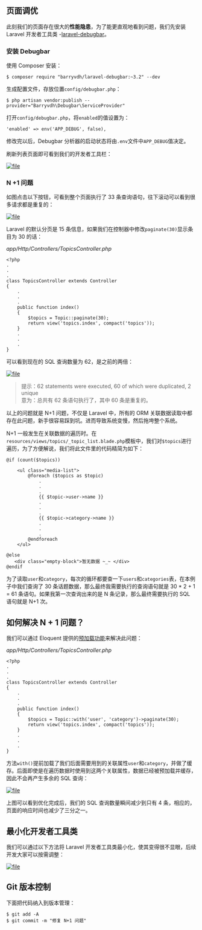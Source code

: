 ## 页面调优

此刻我们的页面存在很大的**性能隐患**，为了能更直观地看到问题，我们先安装 Laravel 开发者工具类 -[laravel-debugbar](https://github.com/barryvdh/laravel-debugbar)。

### 安装 Debugbar

使用 Composer 安装：

```
$ composer require "barryvdh/laravel-debugbar:~3.2" --dev
```

生成配置文件，存放位置`config/debugbar.php`：

```
$ php artisan vendor:publish --provider="Barryvdh\Debugbar\ServiceProvider"
```

打开`config/debugbar.php`，将`enabled`的值设置为：

```
'enabled' => env('APP_DEBUG', false),
```

修改完以后，Debugbar 分析器的启动状态将由`.env`文件中`APP_DEBUG`值决定。

刷新列表页面即可看到我们的开发者工具栏：

[![](https://iocaffcdn.phphub.org/uploads/images/201812/23/1/jyKa8ncWzx.png!large "file")](https://iocaffcdn.phphub.org/uploads/images/201812/23/1/jyKa8ncWzx.png!large)

### N +1 问题

如图点击以下按钮，可看到整个页面执行了 33 条查询语句，往下滚动可以看到很多请求都是重复的：

[![](https://iocaffcdn.phphub.org/uploads/images/201812/23/1/lN5bAAfYTo.gif!large "file")](https://iocaffcdn.phphub.org/uploads/images/201812/23/1/lN5bAAfYTo.gif!large)

Laravel 的默认分页是 15 条信息，如果我们在控制器中修改`paginate(30)`显示条目为 30 的话：

_app/Http/Controllers/TopicsController.php_

```
<?php
.
.
.
class TopicsController extends Controller
{
    .
    .
    .
    public function index()
    {
        $topics = Topic::paginate(30);
        return view('topics.index', compact('topics'));
    }
    .
    .
    .
}
```

可以看到现在的 SQL 查询数量为 62，是之前的两倍：

[![](https://iocaffcdn.phphub.org/uploads/images/201812/23/1/cygQSAv2eq.png!large "file")](https://iocaffcdn.phphub.org/uploads/images/201812/23/1/cygQSAv2eq.png!large)

> 提示：62 statements were executed, 60 of which were duplicated, 2 unique  
> 意为：总共有 62 条语句执行了，其中 60 条是重复的。

以上的问题就是 N+1 问题，不仅是 Laravel 中，所有的 ORM 关联数据读取中都存在此问题，新手很容易踩到坑。进而导致系统变慢，然后拖垮整个系统。

N+1 一般发生在关联数据的遍历时。在`resources/views/topics/_topic_list.blade.php`模板中，我们对`$topics`进行遍历，为了方便解说，我们将此文件里的代码精简为如下：

```
@if (count($topics))

    <ul class="media-list">
        @foreach ($topics as $topic)
            .
            .
            .
            {{ $topic->user->name }}
            .
            .
            .
            {{ $topic->category->name }}
            .
            .
            .
        @endforeach
    </ul>

@else
   <div class="empty-block">暂无数据 ~_~ </div>
@endif
```

为了读取`user`和`category`，每次的循环都要查一下`users`和`categories`表，在本例子中我们查询了 30 条话题数据，那么最终我需要执行的查询语句就是 30 \* 2 + 1 = 61 条语句。如果我第一次查询出来的是 N 条记录，那么最终需要执行的 SQL 语句就是 N+1 次。

## 如何解决 N + 1 问题？

我们可以通过 Eloquent 提供的[预加载功能](https://learnku.com/docs/laravel/5.7/eloquent-relationships#eager-loading)来解决此问题：

_app/Http/Controllers/TopicsController.php_

```
<?php
.
.
.
class TopicsController extends Controller
{
    .
    .
    .
    public function index()
    {
        $topics = Topic::with('user', 'category')->paginate(30);
        return view('topics.index', compact('topics'));
    }
    .
    .
    .
}
```

方法`with()`提前加载了我们后面需要用到的关联属性`user`和`category`，并做了缓存。后面即使是在遍历数据时使用到这两个关联属性，数据已经被预加载并缓存，因此不会再产生多余的 SQL 查询：

[![](https://iocaffcdn.phphub.org/uploads/images/201812/23/1/SKLfiVtrIJ.png!large "file")](https://iocaffcdn.phphub.org/uploads/images/201812/23/1/SKLfiVtrIJ.png!large)

上图可以看到优化完成后，我们的 SQL 查询数量瞬间减少到只有 4 条，相应的，页面的响应时间也减少了三分之一。

## 最小化开发者工具类

我们可以通过以下方法将 Laravel 开发者工具类最小化，使其变得很不显眼，后续开发大家可以按需调整：

[![](https://iocaffcdn.phphub.org/uploads/images/201812/23/1/TSmPlXwr43.gif!large "file")](https://iocaffcdn.phphub.org/uploads/images/201812/23/1/TSmPlXwr43.gif!large)

## Git 版本控制

下面把代码纳入到版本管理：

```
$ git add -A
$ git commit -m "修复 N+1 问题"
```




